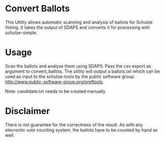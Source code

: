 Convert Ballots
===============
This Utility allows automatic scanning and analysis of ballots for Schulze Voting. It takes the output of SDAPS and converts it for processing with schulze-simple. 

Usage
===============
Scan the ballots and analyse them using SDAPS. Pass the csv export as argument to convert_ballots. The utility will output a ballots.txt which can be used as input to the schulze-tools by the public software group: http://www.public-software-group.org/preftools.

Note: candidate.txt needs to be created manually

Disclaimer
===============
There is not guarantee for the correctness of the result. As with any elecrontic vote counting system, the ballots have to be counted by hand as well. 
